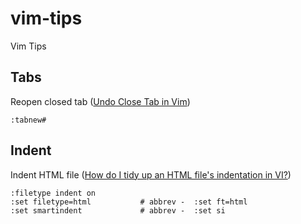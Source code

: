 vim-tips
========

Vim Tips


## Tabs

Reopen closed tab ([Undo Close Tab in Vim](http://stackoverflow.com/a/22671022/467034))
```
:tabnew#
```

## Indent

Indent HTML file ([How do I tidy up an HTML file's indentation in VI?](http://stackoverflow.com/a/14114909/467034))

```
:filetype indent on
:set filetype=html           # abbrev -  :set ft=html
:set smartindent             # abbrev -  :set si
```
